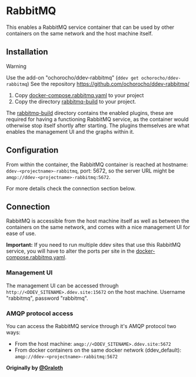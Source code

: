 # RabbitMQ

This enables a RabbitMQ service container that can be used by other containers on the same network and the host machine itself.

## Installation

> [!WARNING]  
> Use the add-on "ochorocho/ddev-rabbitmq" (`ddev get ochorocho/ddev-rabbitmq`)
> See the repository https://github.com/ochorocho/ddev-rabbitmq/

1. Copy [docker-compose.rabbitmq.yaml](docker-compose.rabbitmq.yaml) to your project
2. Copy the directory [rabbitmq-build](rabbitmq-build) to your project.

The [rabbitmq-build](rabbitmq-build) directory contains the enabled plugins, these are required for having a functioning RabbitMQ service, as the container would otherwise stop itself shortly after starting. The plugins themselves are what enables the management UI and the graphs within it.

## Configuration

From within the container, the RabbitMQ container is reached at hostname: `ddev-<projectname>-rabbitmq`, port: 5672, so the server URL might be `amqp://ddev-<projectname>-rabbitmq:5672`.

For more details check the connection section below.

## Connection

RabbitMQ is accessible from the host machine itself as well as between the containers on the same network, and comes with a nice management UI for ease of use.

__Important:__ If you need to run multiple ddev sites that use this RabbitMQ service, you will have to alter the ports per site in the [docker-compose.rabbitmq.yaml](docker-compose.rabbitmq.yaml).

### Management UI

The management UI can be accessed through `http://<DDEV_SITENAME>.ddev.site:15672` on the host machine. Username "rabbitmq", password "rabbitmq".

### AMQP protocol access

You can access the RabbitMQ service through it's AMQP protocol two ways:

* From the host machine: `amqp://<DDEV_SITENAME>.ddev.site:5672`
* From docker containers on the same docker network (ddev_default): `amqp://ddev-<projectname>-rabbitmq:5672`

**Originally by [@Graloth](https://github.com/Graloth)**
